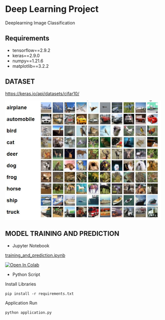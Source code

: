 # Deep Learning Project
Deeplearning Image Classification 

## Requirements
- tensorflow==2.9.2
- keras==2.9.0
- numpy==1.21.6
- matplotlib==3.2.2

## DATASET
https://keras.io/api/datasets/cifar10/

![cifar10_images.jpg)](cifar10_images.jpg)

## MODEL TRAINING AND PREDICTION


- Jupyter Notebook

[training_and_prediction.ipynb](training_and_prediction.ipynb)

[![Open In Colab](https://colab.research.google.com/assets/colab-badge.svg)](training_and_prediction.ipynb)

- Python Script

Install Libraries
```
pip install -r requirements.txt
```

Application Run
```
python application.py
```
